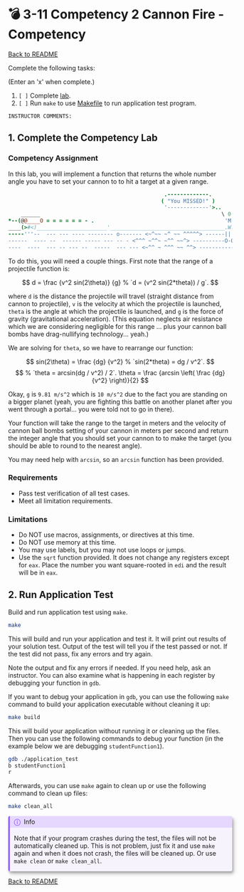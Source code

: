 # 💣 3-11 Competency 2 Cannon Fire - Competency

[Back to README](README.md)

Complete the following tasks:

(Enter an 'x' when complete.)

1. `[ ]` Complete [lab](4_lab.nasm).
2. `[ ]` Run `make` to use [Makefile](Makefile) to run application test 
program.

```
INSTRUCTOR COMMENTS:  
```


## 1. Complete the Competency Lab

### Competency Assignment

In this lab, you will implement a function that returns the whole number angle 
you have to set your cannon to to hit a target at a given range. 

``` coffee
                                                 .-------------.
                                                ( "You MISSED!" )
                                                 '-------------'>..
    ______                                                         \ 0 /
*--(@@____O = = = = = = - .                                         'M'
____(>#<)______________________'____________________________________.W.________
-----'''--  --- --- ---- -------- o------- <~^~~ ~^ ~~ ^^^^^> ------|||--------
------  ---- --  ------ ----- --- -- - <^^^ ~^^~ ~^^ ~~^> ----------O-O--------
----  ----  --- -- --- --  -----  --- --- <~^^ ~ ^^^ ~~ ^^> ------------------- 
```

To do this, you will need a couple things. First note that the range of a 
projectile function is:

$$
    d = \frac {v^2 sin(2\theta)} {g}        % `d = (v^2 sin(2*theta)) / g`.
$$

where `d` is the distance the projectile will travel (straight distance from
cannon to projectile), `v` is the velocity at which the projectile is launched,
`theta` is the angle at which the projectile is launched, and `g` is the force
of gravity (gravitational acceleration).  (This equation neglects air
resistance which we are considering negligible for this range ... plus your 
cannon ball bombs have drag-nullifying technology... yeah.)

We are solving for `theta`, so we have to rearrange our function:

$$
    sin(2\theta) = \frac {dg} {v^2}         % `sin(2*theta) = dg / v^2`.
$$
$$
    % `theta = arcsin(dg / v^2) / 2`.
    \theta = \frac {arcsin \left( \frac {dg}{v^2} \right)}{2}
$$

Okay, `g` is `9.81 m/s^2` which is `10 m/s^2` due to the fact you are standing 
on a bigger planet (yeah, you are fighting this battle on another planet after 
you went through a portal... you were told not to go in there).

Your function will take the range to the target in meters and the velocity of 
cannon ball bombs setting of your cannon in meters per second and return the
integer angle that you should set your cannon to to make the target (you 
should be able to round to the nearest angle).

You may need help with `arcsin`, so an `arcsin` function has been provided.


### Requirements

- Pass test verification of all test cases.
- Meet all limitation requirements.


### Limitations

- Do NOT use macros, assignments, or directives at this time.
- Do NOT use memory at this time.
- You may use labels, but you may not use loops or jumps.
- Use the `sqrt` function provided. It does not change any registers except 
for `eax`. Place the number you want square-rooted in `edi` and the result 
will be in `eax`.


## 2. Run Application Test

Build and run application test using `make`.

``` sh
make
```

This will build and run your application and test it. It will print out 
results of your solution test. Output of the test will tell you if the test 
passed or not.  If the test did not pass, fix any errors and try again.

Note the output and fix any errors if needed. If you need help, ask an 
instructor. You can also examine what is happening in each register by 
debugging your function in `gdb`.

If you want to debug your application in `gdb`, you can use the following 
`make` command to build your application executable without cleaning it up:

``` sh
make build
```

This will build your application without running it or cleaning up the files. 
Then you can use the following commands to debug your function (in the example 
below we are debugging `studentFunction1`).

``` sh
gdb ./application_test
b studentFunction1
r
```

Afterwards, you can use `make` again to clean up or use the following command 
to clean up files:

``` sh
make clean_all
```

<span style="display: block; border-left: 4px solid; 
border-radius: 4px; border-color: #9966ff; background-color: #9966ff10;
box-shadow: 2px 4px 4px 0 rgba(0,0,0,0.2), 4px 6px 10px 0 rgba(0,0,0,0.2);">
<span style="display: block; padding: 4px 9px; border-radius: 0 4px 0 0;
background-color: #9966ff33">
<span style="color: #9966ff">**ⓘ**</span>&nbsp;&nbsp;Info
</span><span style="display: block; padding: 15px 9px">
    Note that if your program crashes during the test, the files will not be 
    automatically cleaned up. This is not problem, just fix it and use `make` 
    again and when it does not crash, the files will be cleaned up. Or use
    `make clean` or `make clean_all`.
</span></span>


[Back to README](README.md)


<!--- End of file. --->